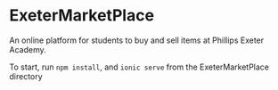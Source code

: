 # ExeterMarketPlace
An online platform for students to buy and sell items at Phillips Exeter Academy. 

To start, run `npm install`, and `ionic serve` from the ExeterMarketPlace directory
